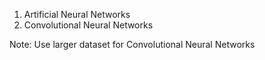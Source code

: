 1. Artificial Neural Networks
2. Convolutional Neural Networks

Note: Use larger dataset for Convolutional Neural Networks
